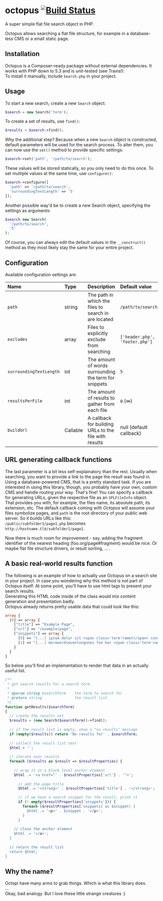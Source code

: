 # octopus [![Build Status](https://travis-ci.org/Radiergummi/octopus.svg?branch=master)](https://travis-ci.org/Radiergummi/octopus)
A super simple flat file search object in PHP.  

Octopus allows searching a flat file structure, for example in a database-less CMS or a small static page.


## Installation
Octopus is a Composer-ready package without external dependencies. It works with PHP down to 5.3 and is unit-tested (see Travis!).  
To install it manually, include `Search.php` in your project.

## Usage
To start a new search, create a new `Search` object:

```php
$search = new Search('term');
```

To create a set of results, use `find()`:

```php
$results = $search->find();
```

Why the additional step? Because when a new `Search` object is constructed, default parameters will be used for the search process. To alter them, you can now use the `set()` method to provide specific settings:

```php
$search->set('path', '/path/to/search');
```

These values will be stored statically, so you only need to do this once. To set multiple values at the same time, use `configure()`:

```php
$search->configure([
  'path' => '/path/to/search',
  'surroundingTextLength' => '5'
]);
```

Another possible way'd be to create a new Search object, specifying the settings as arguments:  

```php
$search new Search(
  '/path/to/search',
  '5'
);
```

Of course, you can always edit the default values in the `__construct()` method as they most likely stay the same for your entire project.


## Configuration

Available configuration settings are:

| Name                    | Type     | Description                                           | Default value                  |
|:------------------------|:---------|:------------------------------------------------------|:-------------------------------|
| `path`                  | string   | The path in which the files to search in are located  | `/path/to/search`              |
| `excludes`              | array    | Files to explicitly exclude from searching            | `['header.php', 'footer.php']` |
| `surroundingTextLength` | int      | The amount of words surrounding the term for snippets | `5`                            |
| `resultsPerFile`        | int      | The amount of results to gather from each file        | `0` (∞)                        |
| `buildUrl`              | Callable | A callback for building URLs to the file with results | null (default callback)        |


## URL generating callback functions

The last parameter is a bit less self-explainatory than the rest. Usually when searching, you want to provide a link to the page the result was found in. Using a database-powered CMS, that is a pretty standard task. If you are interested in using this library, though, you probably have your own, custom CMS and handle routing your way. That's fine! You can specify a callback for generating URLs, given the respective file as an `SPLFileInfo` object.  
That provides you with, for example, the files name, its absolute path, its extension, etc. The default callback coming with *Octopus* will assume your files symbolize pages, and `path` is the root directory of your public web server. So it builds URLs like this:  
`/public/subfolder1/page1.php` becomes `http://hostname.tld/subfolder1/page1`.

Now there is much room for improvement - say, adding the fragment identifier of the nearest heading (foo.org/page#fragment) would be nice. Or maybe flat file structure drivers, or result sorting, ... .

## A basic real-world results function
The following is an example of how to actually use Octopus on a search site in your project. In case you wondering why this method is not part of Octopus itself: At some point, you'll have to use html tags to present your search results.  
Generating this HTML code inside of the class would mix content generation and presentation badly.  
Octopus already returns pretty usable data that could look like this:

```php
array {
  [0] => array {
    ["title"] => "Example Page",
    ["url"] => "/example/page",
    ["snippets"] => array {
      [0] => "[...] ipsum dolor sit <span class='term'>amet</span> consectetur adipiscing elit [...]",
      [1] => "[...] morewordsevenlongones foo bar <span class='term'>amet</span> baz bar foo [...]"
    }
  }
}
```
So below you'll find an implementation to render that data in an actually useful list.

```php
/**
 * get search results for a search term
 * 
 * @param string $searchTerm    the term to search for
 * @return string               the result list
 */
function getResults($searchTerm)
{
  // create the results set
  $results = (new Search($searchTerm))->find();
  
  // if the result list is empty, show a "no results" message
  if (empty($results)) return 'No results for' . $searchTerm;
  
  // collect the result list text
  $html = '';
  
  // iterate over results
  foreach ($results as $result => $resultProperties) {
    
    // wrap it in a block level anchor element
    $html .= '<a href="' . $resultProperties['url'] . '">';
    
      // add the page title
      $html .= '<strong>' . $resultProperties['title'] . '</strong>';

      // if we have a search snippet for the result, print it
      if (! empty($resultProperties['snippets'])) {
        foreach ($resultProperties['snippets] as $snippet) {
          $html .= '<p>' . $snippet . '</p>';
        }
      }
    
    // close the anchor element
    $html .= '</a>';
  }
  
  // return the result list
  return $html;
}
```

## Why the name?
Octopi have many arms to grab things. Which is what this library does.  
...  
Okay, bad analogy. But I love these little strange creatures :)
